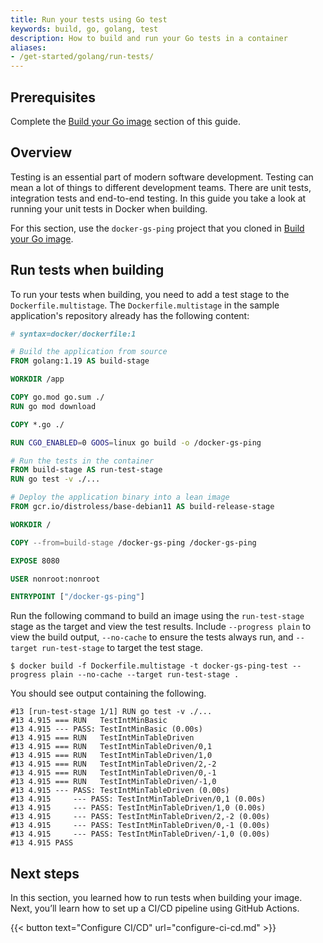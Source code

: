 ```yaml
---
title: Run your tests using Go test
keywords: build, go, golang, test
description: How to build and run your Go tests in a container
aliases:
- /get-started/golang/run-tests/
---
```


## Prerequisites

Complete the [Build your Go image](build-images.md) section of this guide.

## Overview

Testing is an essential part of modern software development. Testing can mean a
lot of things to different development teams. There are unit tests, integration
tests and end-to-end testing. In this guide you take a look at running your unit
tests in Docker when building.

For this section, use the `docker-gs-ping` project that you cloned in [Build
your Go image](build-images.md).

## Run tests when building

To run your tests when building, you need to add a test stage to the
`Dockerfile.multistage`. The `Dockerfile.multistage` in the sample application's
repository already has the following content:

```dockerfile {hl_lines="15-17"}
# syntax=docker/dockerfile:1

# Build the application from source
FROM golang:1.19 AS build-stage

WORKDIR /app

COPY go.mod go.sum ./
RUN go mod download

COPY *.go ./

RUN CGO_ENABLED=0 GOOS=linux go build -o /docker-gs-ping

# Run the tests in the container
FROM build-stage AS run-test-stage
RUN go test -v ./...

# Deploy the application binary into a lean image
FROM gcr.io/distroless/base-debian11 AS build-release-stage

WORKDIR /

COPY --from=build-stage /docker-gs-ping /docker-gs-ping

EXPOSE 8080

USER nonroot:nonroot

ENTRYPOINT ["/docker-gs-ping"]
```

Run the following command to build an image using the `run-test-stage` stage as the target and view the test results. Include `--progress plain` to view the build output, `--no-cache` to ensure the tests always run, and `--target run-test-stage` to target the test stage.

```console
$ docker build -f Dockerfile.multistage -t docker-gs-ping-test --progress plain --no-cache --target run-test-stage .
```

You should see output containing the following.

```text
#13 [run-test-stage 1/1] RUN go test -v ./...
#13 4.915 === RUN   TestIntMinBasic
#13 4.915 --- PASS: TestIntMinBasic (0.00s)
#13 4.915 === RUN   TestIntMinTableDriven
#13 4.915 === RUN   TestIntMinTableDriven/0,1
#13 4.915 === RUN   TestIntMinTableDriven/1,0
#13 4.915 === RUN   TestIntMinTableDriven/2,-2
#13 4.915 === RUN   TestIntMinTableDriven/0,-1
#13 4.915 === RUN   TestIntMinTableDriven/-1,0
#13 4.915 --- PASS: TestIntMinTableDriven (0.00s)
#13 4.915     --- PASS: TestIntMinTableDriven/0,1 (0.00s)
#13 4.915     --- PASS: TestIntMinTableDriven/1,0 (0.00s)
#13 4.915     --- PASS: TestIntMinTableDriven/2,-2 (0.00s)
#13 4.915     --- PASS: TestIntMinTableDriven/0,-1 (0.00s)
#13 4.915     --- PASS: TestIntMinTableDriven/-1,0 (0.00s)
#13 4.915 PASS
```

## Next steps

In this section, you learned how to run tests when building your image. Next,
you’ll learn how to set up a CI/CD pipeline using GitHub Actions.

{{< button text="Configure CI/CD" url="configure-ci-cd.md" >}}
